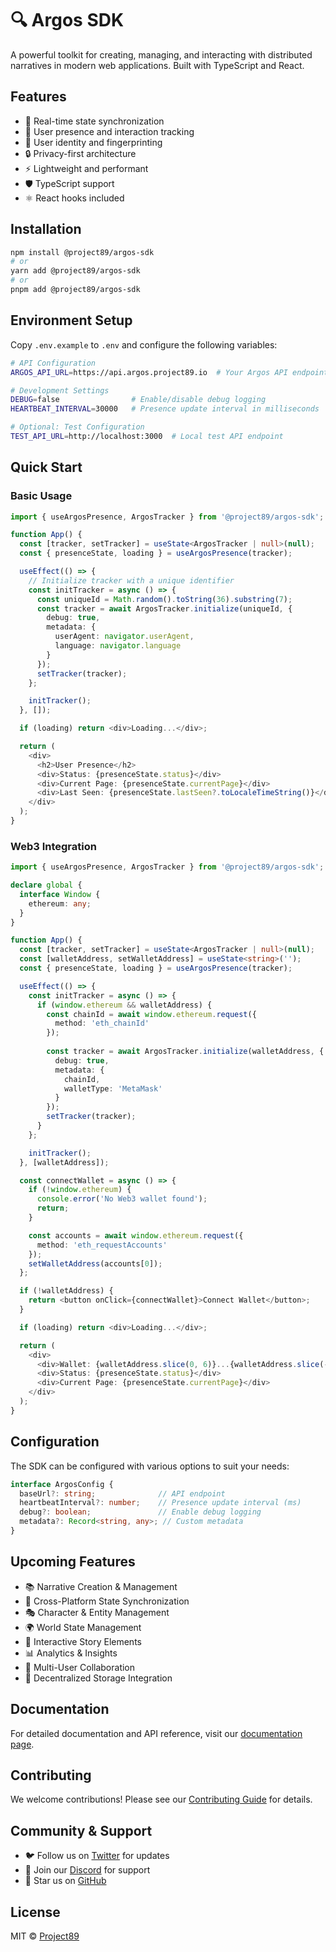 # 🔍 Argos SDK

A powerful toolkit for creating, managing, and interacting with distributed narratives in modern web applications. Built with TypeScript and React.

## Features

- 🔄 Real-time state synchronization
- 👥 User presence and interaction tracking
- 🎯 User identity and fingerprinting
- 🔒 Privacy-first architecture
- ⚡ Lightweight and performant
- 🛡️ TypeScript support
- ⚛️ React hooks included

## Installation

```bash
npm install @project89/argos-sdk
# or
yarn add @project89/argos-sdk
# or
pnpm add @project89/argos-sdk
```

## Environment Setup

Copy `.env.example` to `.env` and configure the following variables:

```bash
# API Configuration
ARGOS_API_URL=https://api.argos.project89.io  # Your Argos API endpoint

# Development Settings
DEBUG=false                # Enable/disable debug logging
HEARTBEAT_INTERVAL=30000   # Presence update interval in milliseconds

# Optional: Test Configuration
TEST_API_URL=http://localhost:3000  # Local test API endpoint
```

## Quick Start

### Basic Usage
```typescript
import { useArgosPresence, ArgosTracker } from '@project89/argos-sdk';

function App() {
  const [tracker, setTracker] = useState<ArgosTracker | null>(null);
  const { presenceState, loading } = useArgosPresence(tracker);

  useEffect(() => {
    // Initialize tracker with a unique identifier
    const initTracker = async () => {
      const uniqueId = Math.random().toString(36).substring(7);
      const tracker = await ArgosTracker.initialize(uniqueId, {
        debug: true,
        metadata: {
          userAgent: navigator.userAgent,
          language: navigator.language
        }
      });
      setTracker(tracker);
    };

    initTracker();
  }, []);

  if (loading) return <div>Loading...</div>;

  return (
    <div>
      <h2>User Presence</h2>
      <div>Status: {presenceState.status}</div>
      <div>Current Page: {presenceState.currentPage}</div>
      <div>Last Seen: {presenceState.lastSeen?.toLocaleTimeString()}</div>
    </div>
  );
}
```

### Web3 Integration
```typescript
import { useArgosPresence, ArgosTracker } from '@project89/argos-sdk';

declare global {
  interface Window {
    ethereum: any;
  }
}

function App() {
  const [tracker, setTracker] = useState<ArgosTracker | null>(null);
  const [walletAddress, setWalletAddress] = useState<string>('');
  const { presenceState, loading } = useArgosPresence(tracker);

  useEffect(() => {
    const initTracker = async () => {
      if (window.ethereum && walletAddress) {
        const chainId = await window.ethereum.request({ 
          method: 'eth_chainId' 
        });
        
        const tracker = await ArgosTracker.initialize(walletAddress, {
          debug: true,
          metadata: {
            chainId,
            walletType: 'MetaMask'
          }
        });
        setTracker(tracker);
      }
    };

    initTracker();
  }, [walletAddress]);

  const connectWallet = async () => {
    if (!window.ethereum) {
      console.error('No Web3 wallet found');
      return;
    }

    const accounts = await window.ethereum.request({
      method: 'eth_requestAccounts'
    });
    setWalletAddress(accounts[0]);
  };

  if (!walletAddress) {
    return <button onClick={connectWallet}>Connect Wallet</button>;
  }

  if (loading) return <div>Loading...</div>;

  return (
    <div>
      <div>Wallet: {walletAddress.slice(0, 6)}...{walletAddress.slice(-4)}</div>
      <div>Status: {presenceState.status}</div>
      <div>Current Page: {presenceState.currentPage}</div>
    </div>
  );
}
```

## Configuration

The SDK can be configured with various options to suit your needs:

```typescript
interface ArgosConfig {
  baseUrl?: string;              // API endpoint
  heartbeatInterval?: number;    // Presence update interval (ms)
  debug?: boolean;               // Enable debug logging
  metadata?: Record<string, any>; // Custom metadata
}
```

## Upcoming Features

- 📚 Narrative Creation & Management
- 🔗 Cross-Platform State Synchronization
- 🎭 Character & Entity Management
- 🌍 World State Management
- 🎨 Interactive Story Elements
- 📊 Analytics & Insights
- 🤝 Multi-User Collaboration
- 🔐 Decentralized Storage Integration

## Documentation

For detailed documentation and API reference, visit our [documentation page](https://github.com/project-89/argos-sdk/docs).

## Contributing

We welcome contributions! Please see our [Contributing Guide](CONTRIBUTING.md) for details.

## Community & Support

- 🐦 Follow us on [Twitter](https://twitter.com/project89) for updates
- 💬 Join our [Discord](https://discord.gg/project89) for support
- 🌟 Star us on [GitHub](https://github.com/project-89/argos-sdk)

## License

MIT © [Project89](LICENSE)